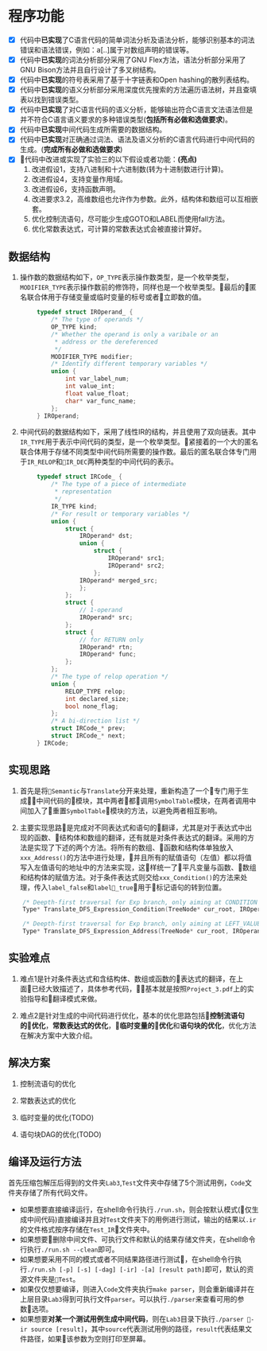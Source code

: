 # 程序功能

- [x] 代码中**已实现**了C语言代码的简单词法分析及语法分析，能够识别基本的词法错误和语法错误，例如：a[..]属于对数组声明的错误等。
- [x] 代码中**已实现**的词法分析部分采用了GNU Flex方法，语法分析部分采用了GNU Bison方法并且自行设计了多叉树结构。
- [x] 代码中**已实现**的符号表采用了基于十字链表和Open hashing的散列表结构。
- [x] 代码中**已实现**的语义分析部分采用深度优先搜索的方法遍历语法树，并且查填表以找到错误类型。
- [x] 代码中**已实现**了对C语言代码的语义分析，能够输出符合C语言文法语法但是并不符合C语言语义要求的多种错误类型(**包括所有必做和选做要求**)。
- [x] 代码中**已实现**中间代码生成所需要的数据结构。
- [x] 代码中**已实现**对正确通过词法、语法及语义分析的C语言代码进行中间代码的生成。(**完成所有必做和选做要求**)
- [x] 代码中改进或实现了实验三的以下假设或者功能：**(亮点)**  
    1. 改进假设1，支持八进制和十六进制数(转为十进制数进行计算)。
    2. 改进假设4，支持变量作用域。
    3. 改进假设6，支持函数声明。
    4. 改进要求3.2，高维数组也允许作为参数。此外，结构体和数组可以互相嵌套。
    5. 优化控制流语句，尽可能少生成GOTO和LABEL而使用fall方法。
    6. 优化常数表达式，可计算的常数表达式会被直接计算好。

## 数据结构

1. 操作数的数据结构如下，``OP_TYPE``表示操作数类型，是一个枚举类型，``MODIFIER_TYPE``表示操作数前的修饰符，同样也是一个枚举类型。最后的匿名联合体用于存储变量或临时变量的标号或者立即数的值。

```cpp  
        typedef struct IROperand_ {
            /* The type of operands */
            OP_TYPE kind;
            /* Whether the operand is only a varibale or an 
             * address or the dereferenced 
             */
            MODIFIER_TYPE modifier;
            /* Identify different temporary variables */
            union {
                int var_label_num;
                int value_int;
                float value_float;
                char* var_func_name;
            };
        } IROperand;
```

2. 中间代码的数据结构如下，采用了线性IR的结构，并且使用了双向链表。其中``IR_TYPE``用于表示中间代码的类型，是一个枚举类型。紧接着的一个大的匿名联合体用于存储不同类型中间代码所需要的操作数。最后的匿名联合体专门用于``IR_RELOP``和``IR_DEC``两种类型的中间代码的表示。

```cpp
        typedef struct IRCode_ {
            /* The type of a piece of intermediate 
             * representation 
             */
            IR_TYPE kind;
            /* For result or temporary variables */
            union {
                struct {
                    IROperand* dst;
                    union {
                        struct {
                            IROperand* src1;
                            IROperand* src2;
                        };
                    IROperand* merged_src;
                    };
                };
                struct { 
                    // 1-operand
                    IROperand* src;
                };
                struct { 
                    // for RETURN only
                    IROperand* rtn;
                    IROperand* func;
                };
            };
            /* The type of relop operation */
            union {
                RELOP_TYPE relop;
                int declared_size;
                bool none_flag;
            };
            /* A bi-direction list */
            struct IRCode_* prev;
            struct IRCode_* next;
        } IRCode;

```

## 实现思路

1. 首先是将``Semantic``与``Translate``分开来处理，重新构造了一个专门用于生成中间代码的模块，其中两者都调用``SymbolTable``模块，在两者调用中间加入了重置``SymbolTable``模块的方法，以避免两者相互影响。

2. 主要实现思路是完成对不同表达式和语句的翻译，尤其是对于表达式中出现的函数、结构体和数组的翻译，还有就是对条件表达式的翻译。采用的方法是实现了下述的两个方法。将所有的数组、函数和结构体单独放入``xxx_Address()``的方法中进行处理，并且所有的赋值语句（左值）都以将值写入左值语句的地址中的方法来实现，这样统一了平凡变量与函数、数组和结构体的赋值方法。对于条件表达式则交给``xxx_Condition()``的方法来处理，传入``label_false``和``label_true``用于标记语句的转到位置。

```cpp
    /* Deepth-first traversal for Exp branch, only aiming at CONDITION Expression */
    Type* Translate_DFS_Expression_Condition(TreeNode* cur_root, IROperand* label_true, IROperand* label_false);

    /* Deepth-first traversal for Exp branch, only aiming at LEFT_VALUE Expression */
    Type* Translate_DFS_Expression_Address(TreeNode* cur_root, IROperand* operand);

```

## 实验难点

1. 难点1是针对条件表达式和含结构体、数组或函数的表达式的翻译，在上面已经大致描述了，具体参考代码，基本就是按照``Project_3.pdf``上的实验指导和翻译模式来做。

2. 难点2是针对生成的中间代码进行优化，基本的优化思路包括**控制流语句的优化**，**常数表达式的优化**，**临时变量的优化**和**语句块的优化**，优化方法在解决方案中大致介绍。

## 解决方案

1. 控制流语句的优化

2. 常数表达式的优化

3. 临时变量的优化(TODO)

4. 语句块DAG的优化(TODO)

## 编译及运行方法

首先压缩包解压后得到的文件夹``Lab3``,``Test``文件夹中存储了5个测试用例，``Code``文件夹存储了所有代码文件。

- 如果想要直接编译运行，在shell命令行执行``./run.sh``，则会按默认模式(仅生成中间代码)直接编译并且对``Test``文件夹下的用例进行测试，输出的结果以``.ir``的文件格式按序存储在``Test_IR``文件夹中。
- 如果想要删除中间文件、可执行文件和默认的结果存储文件夹，在shell命令行执行``./run.sh --clean``即可。
- 如果想要采用不同的模式或者不同结果路径进行测试，在shell命令行执行``./run.sh [-p] [-s] [-dag] [-ir] -[a] [result path]``即可，默认的资源文件夹是``Test``。
- 如果仅仅想要编译，则进入``Code``文件夹执行``make parser``，则会重新编译并在上层目录``Lab3``得到可执行文件``parser``。可以执行``./parser``来查看可用的参数选项。
- 如果想要**对某一个测试用例生成中间代码**，则在``Lab3``目录下执行``./parser -ir source [result]``，其中``source``代表测试用例的路径，``result``代表结果文件路径，如果该参数为空则打印至屏幕。

